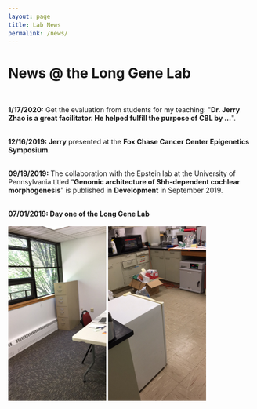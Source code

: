 ```yaml
---
layout: page
title: Lab News
permalink: /news/
--- 
```


# News @ the Long Gene Lab<br>
  <br>
 
 **1/17/2020:**  Get the evaluation from students for my teaching: "**Dr. Jerry Zhao is a great facilitator. He helped fulfill the purpose of CBL by ...**".<br>
  <br>
  
 **12/16/2019:  Jerry** presented at the **Fox Chase Cancer Center Epigenetics Symposium**.<br>
  <br>
 
 **09/19/2019:**  The collaboration with the Epstein lab at the University of Pennsylvania titled “**Genomic architecture of Shh-dependent cochlear morphogenesis**” is published in **Development** in September 2019.<br>
  <br>
 
**07/01/2019:  Day one of the Long Gene Lab**<br>
 <br>
<img width="200" src="/img/Day1_1.jpg" data-action="zoom">
<img width="200" src="/img/Day1_2.jpg" data-action="zoom">


